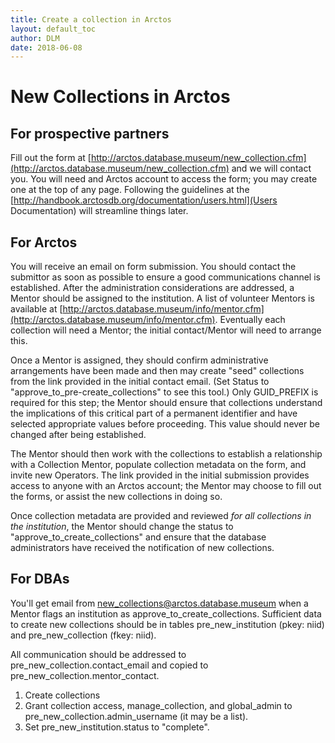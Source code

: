 ```yaml
---
title: Create a collection in Arctos
layout: default_toc
author: DLM
date: 2018-06-08
---
```

# New Collections in Arctos
 
## For prospective partners

Fill out the form at [http://arctos.database.museum/new_collection.cfm](http://arctos.database.museum/new_collection.cfm) and we will contact you.
You will need and Arctos account to access the form; you may create one at the top of any page. Following the guidelines at the [http://handbook.arctosdb.org/documentation/users.html](Users Documentation) will streamline things later.



## For Arctos


You will receive an email on form submission. You should contact the submittor as soon as possible to ensure a good communications channel is established.
After the administration considerations are addressed, a Mentor should be assigned to the institution. A list of volunteer Mentors is available at
[http://arctos.database.museum/info/mentor.cfm](http://arctos.database.museum/info/mentor.cfm). Eventually each collection will need a Mentor;
the initial contact/Mentor will need to arrange this. 

Once a Mentor is assigned, they should confirm administrative arrangements have been made and then may create "seed" collections from the link provided in the initial contact email. (Set Status to "approve_to_pre-create_collections" to see this tool.) Only GUID_PREFIX is required for this step; the Mentor should ensure that collections understand the implications of 
this critical part of a permanent identifier and have selected appropriate values before proceeding. This value should never be changed after being established.

The Mentor should then work with the collections to establish a relationship with a Collection Mentor, populate collection metadata on the form, and invite new Operators. The link provided in the initial submission provides access to anyone with an Arctos account; the Mentor may choose to fill out the forms, or assist the new collections in doing so.

Once collection metadata are provided and reviewed _for all collections in the institution_, the Mentor should change the status to "approve_to_create_collections" and ensure that the database administrators have received the notification of new collections. 

## For DBAs

You'll get email from new_collections@arctos.database.museum when a Mentor flags an institution as approve_to_create_collections. Sufficient data to create new collections should be in tables pre_new_institution (pkey: niid) and pre_new_collection (fkey: niid). 

All communication should be addressed to pre_new_collection.contact_email and copied to pre_new_collection.mentor_contact.


1. Create collections
2. Grant collection access, manage_collection, and global_admin to pre_new_collection.admin_username (it may be a list).
3. Set pre_new_institution.status to "complete".